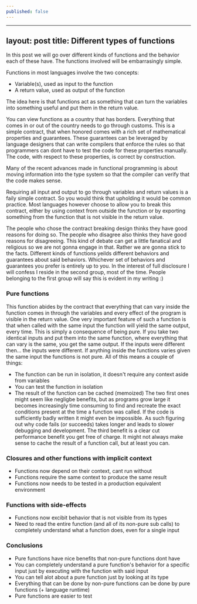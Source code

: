 ```yaml
---
published: false
---
```

---
layout: post
title: Different types of functions
---

In this post we will go over different kinds of functions and the behavior each of these have. The functions involved will be embarrasingly simple. 

Functions in most languages involve the two concepts:
- Variable(s), used as input to the function
- A return value, used as output of the function

The idea here is that functions act as something that can turn the variables into something useful and put them in the return value. 

You can view functions as a country that has borders. Everything that comes in or out of the country needs to go through customs. This is a simple contract, that when honored comes with a rich set of mathematical properties and guarantees. These guarantees can be leveraged by language designers that can write compilers that enforce the rules so that programmers can dont have to test the code for these properties manually. The code, with respect to these properties, is correct by construction.

Many of the recent advances made in functional programming is about moving information into the type system so that the compiler can verify that the code makes sense.

Requiring all input and output to go through variables and return values is a faily simple contract. So you would think that upholding it would be common practice. Most languages however choose to allow you to break this contract, either by using context from outside the function or by exporting something from the function that is not visible in the return value.

The people who chose the contract breaking design thinks they have good reasons for doing so. The people who disagree also thinks they have good reasons for disagreeing. This kind of debate can get a little fanatical and religious so we are not gonna engage in that. Rather we are gonna stick to the facts. Different kinds of functions yeilds different behaviors and guarantees about said behaviors. Whichever set of behaviors and guarantees you prefer is entirely up to you. In the interest of full disclosure I will confess I reside in the second group, most of the time. People belonging to the first group will say this is evident in my writing :)

### Pure functions

This function abides by the contract that everything that can vary inside the function comes in through the variables and every effect of the program is visible in the return value. One very important feature of such a function is that when called with the same input the function will yield the same output, every time. This is simply a consequence of being pure. If you take two identical inputs and put them into the same function, where everything that can vary is the same, you get the same output. If the inputs were different then... the inputs were different. If anything inside the functions varies given the same input the functions is not pure. All of this means a couple of things:
- The function can be run in isolation, it doesn't require any context aside from variables
- You can test the function in isolation
- The result of the function can be cached (memoized) 
The two first ones might seem like negligbe benefits, but as programs grow large it becomes increasingly time consuming to find and recreate the exact conditions present at the time a function was called. If the code is sufficiently badly written it might even be impossible. As such figuring out why code fails (or succeeds) takes longer and leads to slower debugging and development.
The third benefit is a clear cut performance benefit you get free of charge. It might not always make sense to cache the result of a function call, but at least you can.

### Closures and other functions with implicit context
- Functions now depend on their context, cant run without
- Functions require the same context to produce the same result
- Functions now needs to be tested in a production equivalent environment

### Functions with side-effects
- Functions now excibit behavior that is not visible from its types
- Need to read the entire function (and all of its non-pure sub calls) to completely understand what a function does, even for a single input

### Conclusions
- Pure functions have nice benefits that non-pure functions dont have
- You can completely understand a pure function's behavior for a specific input just by executing with the function with said input
- You can tell alot about a pure function just by looking at its type
- Everything that can be done by non-pure functions can be done by pure functions (+ language runtime)
- Pure functions are easier to test
